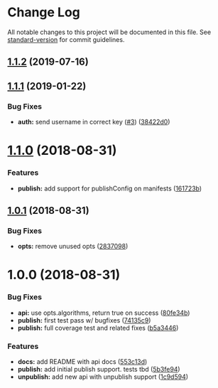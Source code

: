 # Change Log

All notable changes to this project will be documented in this file. See [standard-version](https://github.com/conventional-changelog/standard-version) for commit guidelines.

<a name="1.1.2"></a>
## [1.1.2](https://github.com/npm/libnpmpublish/compare/v1.1.1...v1.1.2) (2019-07-16)



<a name="1.1.1"></a>
## [1.1.1](https://github.com/npm/libnpmpublish/compare/v1.1.0...v1.1.1) (2019-01-22)


### Bug Fixes

* **auth:** send username in correct key ([#3](https://github.com/npm/libnpmpublish/issues/3)) ([38422d0](https://github.com/npm/libnpmpublish/commit/38422d0))



<a name="1.1.0"></a>
# [1.1.0](https://github.com/npm/libnpmpublish/compare/v1.0.1...v1.1.0) (2018-08-31)


### Features

* **publish:** add support for publishConfig on manifests ([161723b](https://github.com/npm/libnpmpublish/commit/161723b))



<a name="1.0.1"></a>
## [1.0.1](https://github.com/npm/libnpmpublish/compare/v1.0.0...v1.0.1) (2018-08-31)


### Bug Fixes

* **opts:** remove unused opts ([2837098](https://github.com/npm/libnpmpublish/commit/2837098))



<a name="1.0.0"></a>
# 1.0.0 (2018-08-31)


### Bug Fixes

* **api:** use opts.algorithms, return true on success ([80fe34b](https://github.com/npm/libnpmpublish/commit/80fe34b))
* **publish:** first test pass w/ bugfixes ([74135c9](https://github.com/npm/libnpmpublish/commit/74135c9))
* **publish:** full coverage test and related fixes ([b5a3446](https://github.com/npm/libnpmpublish/commit/b5a3446))


### Features

* **docs:** add README with api docs ([553c13d](https://github.com/npm/libnpmpublish/commit/553c13d))
* **publish:** add initial publish support. tests tbd ([5b3fe94](https://github.com/npm/libnpmpublish/commit/5b3fe94))
* **unpublish:** add new api with unpublish support ([1c9d594](https://github.com/npm/libnpmpublish/commit/1c9d594))
